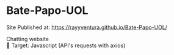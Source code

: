 # Bate-Papo-UOL
Site Published at: https://rayyventura.github.io/Bate-Papo-UOL/

Chatting website</br>
🎯 Target: Javascript (API's requests with axios)
